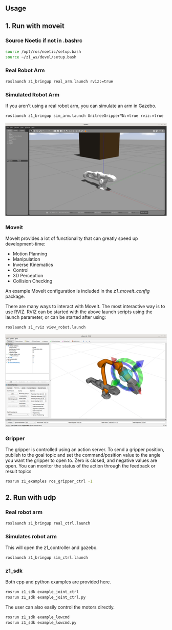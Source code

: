 ## Usage

## 1. Run with moveit

### Source Noetic if not in .bashrc
```bash
source /opt/ros/noetic/setup.bash
source ~/z1_ws/devel/setup.bash
```

### Real Robot Arm

```bash
roslaunch z1_bringup real_arm.launch rviz:=true
```

### Simulated Robot Arm

If you aren't using a real robot arm, you can simulate an arm in Gazebo.

```bash
roslaunch z1_bringup sim_arm.launch UnitreeGripperYN:=true rviz:=true
```

![gazebo](image/gazebo.png)

### Moveit

MoveIt provides a lot of functionality that can greatly speed up development-time:

* Motion Planning
* Manipulation
* Inverse Kinematics
* Control
* 3D Perception
* Collision Checking

An example MoveIt configuration is included in the *z1_moveit_config* package.

There are many ways to interact with MoveIt.  The most interactive way is to use RVIZ.  RVIZ can be started with the above launch scripts using the launch parameter, or can be started after using:

```bash
roslaunch z1_rviz view_robot.launch
```

![rviz_moveit](image/rviz_moveit.png)

### Gripper

The gripper is controlled using an action server. To send a gripper position, publish to the goal topic and set the command/position value to the angle you want the gripper to open to. Zero is closed, and negative values are open. You can monitor the status of the action through the feedback or result topics

```bash
rosrun z1_examples ros_gripper_ctrl -1
```

## 2. Run with udp


### Real robot arm

```bash
roslaunch z1_bringup real_ctrl.launch
```

### Simulates robot arm

This will open the z1_controller and gazebo.

```bash
roslaunch z1_bringup sim_ctrl.launch
```

### z1_sdk

Both cpp and python examples are provided here.

```bash
rosrun z1_sdk example_joint_ctrl
rosrun z1_sdk example_joint_ctrl.py
```

The user can also easily control the motors directly.

```bash
rosrun z1_sdk example_lowcmd
rosrun z1_sdk example_lowcmd.py
```
